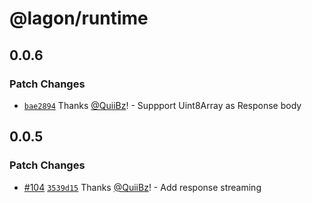 # @lagon/runtime

## 0.0.6

### Patch Changes

- [`bae2894`](https://github.com/lagonapp/lagon/commit/bae28943ce20abfa48a43ee28690cfc16c1e6751) Thanks [@QuiiBz](https://github.com/QuiiBz)! - Suppport Uint8Array as Response body

## 0.0.5

### Patch Changes

- [#104](https://github.com/lagonapp/lagon/pull/104) [`3539d15`](https://github.com/lagonapp/lagon/commit/3539d151ef1347a3809cb3ee061b7ff5fcb01250) Thanks [@QuiiBz](https://github.com/QuiiBz)! - Add response streaming
